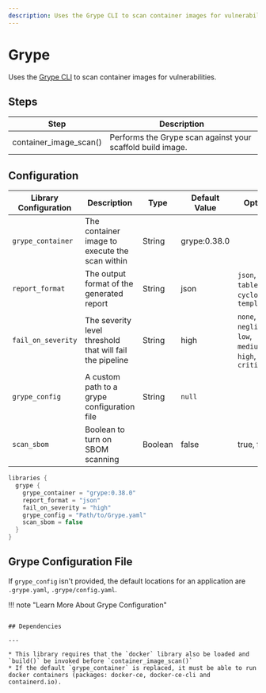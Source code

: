 ```yaml
---
description: Uses the Grype CLI to scan container images for vulnerabilities.
---
```


# Grype

Uses the [Grype CLI](https://github.com/anchore/grype) to scan container images for vulnerabilities.

## Steps

| Step                   | Description                                                |
|------------------------|------------------------------------------------------------|
| container_image_scan() | Performs the Grype scan against your scaffold build image. |

## Configuration

| Library Configuration | Description                                              | Type    | Default Value | Options                                                   |
|-----------------------|----------------------------------------------------------|---------|---------------|-----------------------------------------------------------|
| `grype_container`     | The container image to execute the scan within           | String  | grype:0.38.0  |                                                           |
| `report_format`       | The output format of the generated report                | String  | json          | `json`, `table`, `cyclonedx`, `template`                  |
| `fail_on_severity`    | The severity level threshold that will fail the pipeline | String  | high          | `none`, `negligible`, `low`, `medium`, `high`, `critical` |
| `grype_config`        | A custom path to a grype configuration file              | String  | `null`        |                                                           |
| `scan_sbom`           | Boolean to turn on SBOM scanning                         | Boolean | false         | true, false                                               |

``` groovy title='pipeline_config.groovy'
libraries {
  grype {
    grype_container = "grype:0.38.0"
    report_format = "json"
    fail_on_severity = "high"
    grype_config = "Path/to/Grype.yaml"
    scan_sbom = false
  }
}
```

## Grype Configuration File

If `grype_config` isn't provided, the default locations for an application are `.grype.yaml`, `.grype/config.yaml`.

!!! note "Learn More About Grype Configuration"

```   Read [the grype docs](https://github.com/anchore/grype#configuration) to learn more about the Grype configuration file

## Dependencies

---

* This library requires that the `docker` library also be loaded and `build()` be invoked before `container_image_scan()`
* If the default `grype_container` is replaced, it must be able to run docker containers (packages: docker-ce, docker-ce-cli and containerd.io).
